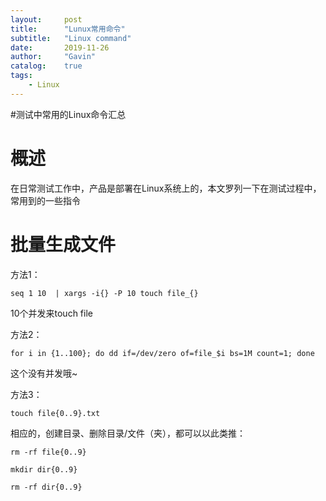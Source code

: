 ```yaml
---
layout:     post
title:      "Lunux常用命令"
subtitle:   "Linux command"
date:       2019-11-26
author:     "Gavin"
catalog:    true
tags:
    - Linux
---
```



#测试中常用的Linux命令汇总

# 概述
在日常测试工作中，产品是部署在Linux系统上的，本文罗列一下在测试过程中，常用到的一些指令

# 批量生成文件

方法1：

```seq 1 10  | xargs -i{} -P 10 touch file_{}  ```

10个并发来touch file


方法2：

```for i in {1..100}; do dd if=/dev/zero of=file_$i bs=1M count=1; done ```

这个没有并发哦~


方法3：

```touch file{0..9}.txt ```

相应的，创建目录、删除目录/文件（夹），都可以以此类推：

```rm -rf file{0..9} ```

```mkdir dir{0..9} ```

```rm -rf dir{0..9} ```



# 
